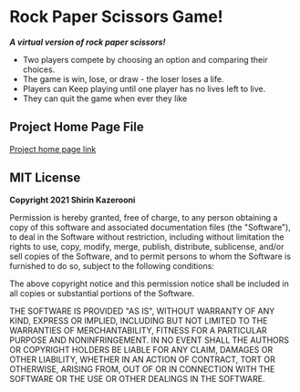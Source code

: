 # Rock Paper Scissors Game!

***A virtual version of rock paper scissors!*** 
* Two players compete by choosing an option and comparing their choices.
* The game is win, lose, or draw - the loser loses a life. 
* Players can Keep playing until one player has no lives left to live.
* They can quit the game when ever they like



## Project Home Page File
[Project home page link](docs/game.py)


## MIT License

**Copyright 2021 Shirin Kazerooni**

Permission is hereby granted, free of charge, to any person obtaining a copy of this software and associated documentation files (the "Software"), to deal in the Software without restriction, including without limitation the rights to use, copy, modify, merge, publish, distribute, sublicense, and/or sell copies of the Software, and to permit persons to whom the Software is furnished to do so, subject to the following conditions:

The above copyright notice and this permission notice shall be included in all copies or substantial portions of the Software.

THE SOFTWARE IS PROVIDED "AS IS", WITHOUT WARRANTY OF ANY KIND, EXPRESS OR IMPLIED, INCLUDING BUT NOT LIMITED TO THE WARRANTIES OF MERCHANTABILITY, FITNESS FOR A PARTICULAR PURPOSE AND NONINFRINGEMENT. IN NO EVENT SHALL THE AUTHORS OR COPYRIGHT HOLDERS BE LIABLE FOR ANY CLAIM, DAMAGES OR OTHER LIABILITY, WHETHER IN AN ACTION OF CONTRACT, TORT OR OTHERWISE, ARISING FROM, OUT OF OR IN CONNECTION WITH THE SOFTWARE OR THE USE OR OTHER DEALINGS IN THE SOFTWARE.